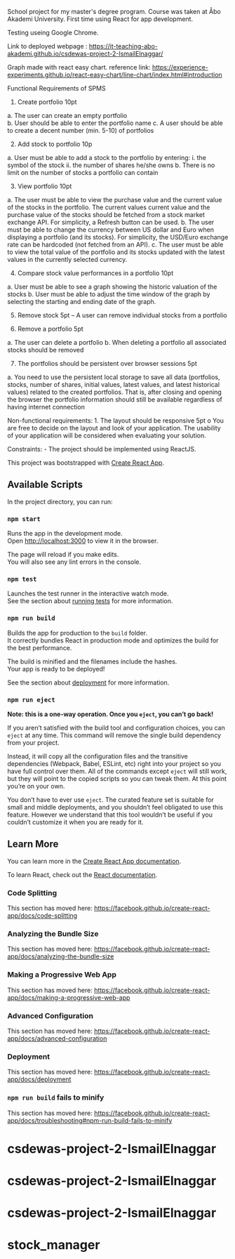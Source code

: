 School project for my master's degree program. Course was taken at Åbo Akademi University. First time using React for app development.

Testing useing Google Chrome.

Link to deployed webpage : https://it-teaching-abo-akademi.github.io/csdewas-project-2-IsmailElnaggar/

Graph made with react easy chart.
reference link:  https://experience-experiments.github.io/react-easy-chart/line-chart/index.html#introduction



Functional Requirements of SPMS 

1. Create portfolio 10pt

a. The user can create an empty portfolio  
b. User should be able to enter the portfolio name 
c. A user should be able to create a decent number (min. 5-10) of portfolios

2. Add stock to portfolio 10p 

a. User must be able to add a stock to the portfolio by entering: i. the symbol of the stock ii. the number of shares he/she owns
b. There is no limit on the number of stocks a portfolio can contain 

3. View portfolio 10pt 

a. The user must be able to view the purchase value and the current value of the stocks in the portfolio. The current values current value and the purchase value of the stocks should be fetched from a stock market exchange API. For simplicity, a Refresh button can be used. 
b. The user must be able to change the currency between US dollar and Euro when displaying a portfolio (and its stocks). For simplicity, the USD/Euro exchange rate can be hardcoded (not fetched from an API). 
c. The user must be able to view the total value of the portfolio and its stocks updated with the latest values in the currently selected currency.

4. Compare stock value performances in a portfolio 10pt 

a. User must be able to see a graph showing the historic valuation of the stocks 
b. User must be able to adjust the time window of the graph by selecting the starting and ending date of the graph. 

5. Remove stock 5pt – A user can remove individual stocks from a portfolio 

6. Remove a portfolio 5pt 

a. The user can delete a portfolio 
b. When deleting a portfolio all associated stocks should be removed

7. The portfolios should be persistent over browser sessions 5pt 

a. You need to use the persistent local storage to save all data (portfolios, stocks, number of shares, initial values, latest values, and latest historical values) related to the created portfolios. That is, after closing and opening the browser the portfolio information should still be available regardless of having internet connection 

Non-functional requirements: 1. The layout should be responsive 5pt o You are free to decide on the layout and look of your application. The usability of your application will be considered when evaluating your solution. 

Constraints: - The project should be implemented using ReactJS. 







This project was bootstrapped with [Create React App](https://github.com/facebook/create-react-app).

## Available Scripts

In the project directory, you can run:

### `npm start`

Runs the app in the development mode.<br />
Open [http://localhost:3000](http://localhost:3000) to view it in the browser.

The page will reload if you make edits.<br />
You will also see any lint errors in the console.

### `npm test`

Launches the test runner in the interactive watch mode.<br />
See the section about [running tests](https://facebook.github.io/create-react-app/docs/running-tests) for more information.

### `npm run build`

Builds the app for production to the `build` folder.<br />
It correctly bundles React in production mode and optimizes the build for the best performance.

The build is minified and the filenames include the hashes.<br />
Your app is ready to be deployed!

See the section about [deployment](https://facebook.github.io/create-react-app/docs/deployment) for more information.

### `npm run eject`

**Note: this is a one-way operation. Once you `eject`, you can’t go back!**

If you aren’t satisfied with the build tool and configuration choices, you can `eject` at any time. This command will remove the single build dependency from your project.

Instead, it will copy all the configuration files and the transitive dependencies (Webpack, Babel, ESLint, etc) right into your project so you have full control over them. All of the commands except `eject` will still work, but they will point to the copied scripts so you can tweak them. At this point you’re on your own.

You don’t have to ever use `eject`. The curated feature set is suitable for small and middle deployments, and you shouldn’t feel obligated to use this feature. However we understand that this tool wouldn’t be useful if you couldn’t customize it when you are ready for it.

## Learn More

You can learn more in the [Create React App documentation](https://facebook.github.io/create-react-app/docs/getting-started).

To learn React, check out the [React documentation](https://reactjs.org/).

### Code Splitting

This section has moved here: https://facebook.github.io/create-react-app/docs/code-splitting

### Analyzing the Bundle Size

This section has moved here: https://facebook.github.io/create-react-app/docs/analyzing-the-bundle-size

### Making a Progressive Web App

This section has moved here: https://facebook.github.io/create-react-app/docs/making-a-progressive-web-app

### Advanced Configuration

This section has moved here: https://facebook.github.io/create-react-app/docs/advanced-configuration

### Deployment

This section has moved here: https://facebook.github.io/create-react-app/docs/deployment

### `npm run build` fails to minify

This section has moved here: https://facebook.github.io/create-react-app/docs/troubleshooting#npm-run-build-fails-to-minify
# csdewas-project-2-IsmailElnaggar
# csdewas-project-2-IsmailElnaggar
# csdewas-project-2-IsmailElnaggar
# stock_manager

